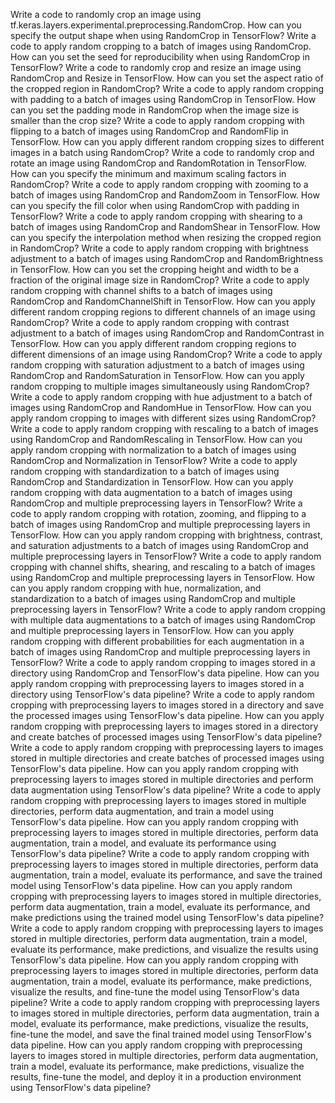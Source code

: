 Write a code to randomly crop an image using tf.keras.layers.experimental.preprocessing.RandomCrop.
How can you specify the output shape when using RandomCrop in TensorFlow?
Write a code to apply random cropping to a batch of images using RandomCrop.
How can you set the seed for reproducibility when using RandomCrop in TensorFlow?
Write a code to randomly crop and resize an image using RandomCrop and Resize in TensorFlow.
How can you set the aspect ratio of the cropped region in RandomCrop?
Write a code to apply random cropping with padding to a batch of images using RandomCrop in TensorFlow.
How can you set the padding mode in RandomCrop when the image size is smaller than the crop size?
Write a code to apply random cropping with flipping to a batch of images using RandomCrop and RandomFlip in TensorFlow.
How can you apply different random cropping sizes to different images in a batch using RandomCrop?
Write a code to randomly crop and rotate an image using RandomCrop and RandomRotation in TensorFlow.
How can you specify the minimum and maximum scaling factors in RandomCrop?
Write a code to apply random cropping with zooming to a batch of images using RandomCrop and RandomZoom in TensorFlow.
How can you specify the fill color when using RandomCrop with padding in TensorFlow?
Write a code to apply random cropping with shearing to a batch of images using RandomCrop and RandomShear in TensorFlow.
How can you specify the interpolation method when resizing the cropped region in RandomCrop?
Write a code to apply random cropping with brightness adjustment to a batch of images using RandomCrop and RandomBrightness in TensorFlow.
How can you set the cropping height and width to be a fraction of the original image size in RandomCrop?
Write a code to apply random cropping with channel shifts to a batch of images using RandomCrop and RandomChannelShift in TensorFlow.
How can you apply different random cropping regions to different channels of an image using RandomCrop?
Write a code to apply random cropping with contrast adjustment to a batch of images using RandomCrop and RandomContrast in TensorFlow.
How can you apply different random cropping regions to different dimensions of an image using RandomCrop?
Write a code to apply random cropping with saturation adjustment to a batch of images using RandomCrop and RandomSaturation in TensorFlow.
How can you apply random cropping to multiple images simultaneously using RandomCrop?
Write a code to apply random cropping with hue adjustment to a batch of images using RandomCrop and RandomHue in TensorFlow.
How can you apply random cropping to images with different sizes using RandomCrop?
Write a code to apply random cropping with rescaling to a batch of images using RandomCrop and RandomRescaling in TensorFlow.
How can you apply random cropping with normalization to a batch of images using RandomCrop and Normalization in TensorFlow?
Write a code to apply random cropping with standardization to a batch of images using RandomCrop and Standardization in TensorFlow.
How can you apply random cropping with data augmentation to a batch of images using RandomCrop and multiple preprocessing layers in TensorFlow?
Write a code to apply random cropping with rotation, zooming, and flipping to a batch of images using RandomCrop and multiple preprocessing layers in TensorFlow.
How can you apply random cropping with brightness, contrast, and saturation adjustments to a batch of images using RandomCrop and multiple preprocessing layers in TensorFlow?
Write a code to apply random cropping with channel shifts, shearing, and rescaling to a batch of images using RandomCrop and multiple preprocessing layers in TensorFlow.
How can you apply random cropping with hue, normalization, and standardization to a batch of images using RandomCrop and multiple preprocessing layers in TensorFlow?
Write a code to apply random cropping with multiple data augmentations to a batch of images using RandomCrop and multiple preprocessing layers in TensorFlow.
How can you apply random cropping with different probabilities for each augmentation in a batch of images using RandomCrop and multiple preprocessing layers in TensorFlow?
Write a code to apply random cropping to images stored in a directory using RandomCrop and TensorFlow's data pipeline.
How can you apply random cropping with preprocessing layers to images stored in a directory using TensorFlow's data pipeline?
Write a code to apply random cropping with preprocessing layers to images stored in a directory and save the processed images using TensorFlow's data pipeline.
How can you apply random cropping with preprocessing layers to images stored in a directory and create batches of processed images using TensorFlow's data pipeline?
Write a code to apply random cropping with preprocessing layers to images stored in multiple directories and create batches of processed images using TensorFlow's data pipeline.
How can you apply random cropping with preprocessing layers to images stored in multiple directories and perform data augmentation using TensorFlow's data pipeline?
Write a code to apply random cropping with preprocessing layers to images stored in multiple directories, perform data augmentation, and train a model using TensorFlow's data pipeline.
How can you apply random cropping with preprocessing layers to images stored in multiple directories, perform data augmentation, train a model, and evaluate its performance using TensorFlow's data pipeline?
Write a code to apply random cropping with preprocessing layers to images stored in multiple directories, perform data augmentation, train a model, evaluate its performance, and save the trained model using TensorFlow's data pipeline.
How can you apply random cropping with preprocessing layers to images stored in multiple directories, perform data augmentation, train a model, evaluate its performance, and make predictions using the trained model using TensorFlow's data pipeline?
Write a code to apply random cropping with preprocessing layers to images stored in multiple directories, perform data augmentation, train a model, evaluate its performance, make predictions, and visualize the results using TensorFlow's data pipeline.
How can you apply random cropping with preprocessing layers to images stored in multiple directories, perform data augmentation, train a model, evaluate its performance, make predictions, visualize the results, and fine-tune the model using TensorFlow's data pipeline?
Write a code to apply random cropping with preprocessing layers to images stored in multiple directories, perform data augmentation, train a model, evaluate its performance, make predictions, visualize the results, fine-tune the model, and save the final trained model using TensorFlow's data pipeline.
How can you apply random cropping with preprocessing layers to images stored in multiple directories, perform data augmentation, train a model, evaluate its performance, make predictions, visualize the results, fine-tune the model, and deploy it in a production environment using TensorFlow's data pipeline?